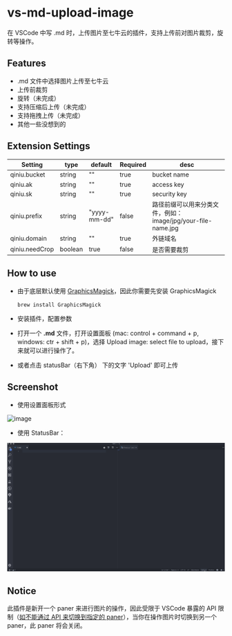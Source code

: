 # vs-md-upload-image

在 VSCode 中写 .md 时，上传图片至七牛云的插件，支持上传前对图片裁剪，旋转等操作。

## Features

- .md 文件中选择图片上传至七牛云
- 上传前裁剪
- 旋转（未完成）
- 支持压缩后上传（未完成）
- 支持拖拽上传（未完成）
- 其他一些没想到的

## Extension Settings

| Setting        | type    | default      | Required | desc                                                          |
| -------------- | ------- | ------------ | -------- | ------------------------------------------------------------- |
| qiniu.bucket   | string  | ""           | true     | bucket name                                                   |
| qiniu.ak       | string  | ""           | true     | access key                                                    |
| qiniu.sk       | string  | ""           | true     | security key                                                  |
| qiniu.prefix   | string  | "yyyy-mm-dd" | false    | 路径前缀可以用来分类文件，例如： image/jpg/your-file-name.jpg |
| qiniu.domain   | string  | ""           | true     | 外链域名                                                      |
| qiniu.needCrop | boolean | true         | false    | 是否需要裁剪                                                  |

## How to use

- 由于底层默认使用 [GraphicsMagick](http://www.graphicsmagick.org/)，因此你需要先安装 GraphicsMagick

  ```shell
  brew install GraphicsMagick
  ```

- 安装插件，配置参数

- 打开一个 **.md** 文件，打开设置面板 (mac: control + command + p, windows: ctr + shift + p)，选择 Upload image: select file to upload，接下来就可以进行操作了。

- 或者点击 statusBar（右下角） 下的文字 'Upload' 即可上传

## Screenshot

- 使用设置面板形式

![image](https://raw.githubusercontent.com/jkchao/vs-md-upload-image/master/screenshot/upload.gif)

- 使用 StatusBar：

![image](https://raw.githubusercontent.com/jkchao/vs-md-upload-image/master/screenshot/statusBar.gif)

## Notice

此插件是新开一个 paner 来进行图片的操作，因此受限于 VSCode 暴露的 API 限制（[如不能通过 API 来切换到指定的 paner](https://github.com/Microsoft/vscode/issues/15178)），当你在操作图片时切换到另一个 paner，此 paner 将会关闭。

